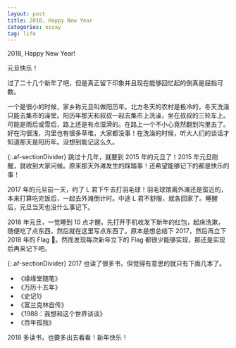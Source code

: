 ```yaml
---
layout: post
title: 2018, Happy New Year
categories: essay
tag: life
---
```


2018, Happy New Year!

元旦快乐！

过了二十几个新年了吧，但是真正留下印象并且现在能够回忆起的倒真是屈指可数。

一个是很小的时候，家乡称元旦叫做阳历年。北方冬天的农村是极冷的，冬天洗澡只能去集市的澡堂。阳历年那天和叔叔一起去集市上洗澡，坐在叔叔的三轮车上。可能是雨后或雪后，路上还是有点湿滑的。在路上一个不小心竟然翻到沟里去了。好在沟很浅，沟里也有很多草堆，大家都没事！在洗澡的时候，听大人们的谈话才知道那天是阳历年。没想到能记这么久。

{:.af-sectionDivider}
跳过十几年，就要到 2015 年的元旦了！2015 年元旦刚醒，就收到大家问候。原来那天外滩发生的踩踏事！还希望能够记下的都是快乐的事！

2017 年的元旦前一天，约了 L 君下午去打羽毛球！羽毛球馆离外滩还是蛮近的，本来打算吃完饭后，一起去外滩倒计时。中途 L 君不舒服，就各回家了。睡醒后，元旦当天也没什么事记下。

2018 年元旦，一觉睡到 10 点才醒。先打开手机收发下新年的红包，起床洗漱，随便吃了点东西，然后就在这里写点东西了。原本是想总结下 2017，然后再立下 2018 年的 Flag 🚩。然而发现每次新年立下的 Flag 都很少能够实现，那还是实现后再来记下吧。

{:.af-sectionDivider}
2017 也读了很多书，但觉得有意思的就只有下面几本了。

- 《缘缘堂随笔》
- 《万历十五年》
- 《史记1》
- 《富兰克林自传》
- 《1988：我想和这个世界谈谈》
- 《百年孤独》

2018 多读书，也要多出去看看！新年快乐！




